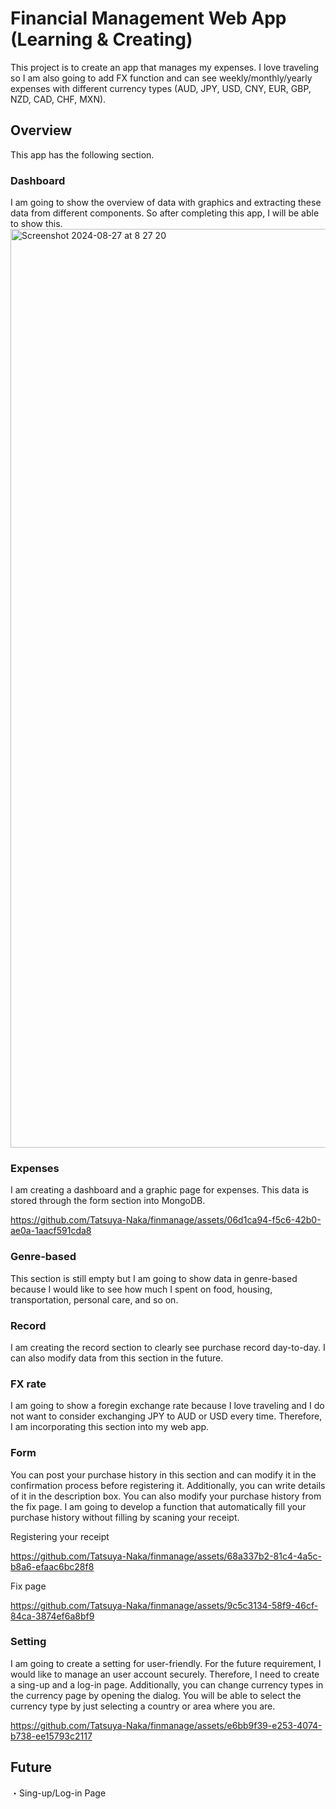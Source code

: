 # Financial Management Web App (Learning & Creating)

This project is to create an app that manages my expenses. I love traveling so I am also going to add FX function and can see weekly/monthly/yearly expenses with different currency types (AUD, JPY, USD, CNY, EUR, GBP, NZD, CAD, CHF, MXN). 

## Overview

This app has the following section.

### Dashboard

I am going to show the overview of data with graphics and extracting these data from different components. So after completing this app, I will be able to show this.
<img width="1470" alt="Screenshot 2024-08-27 at 8 27 20" src="https://github.com/user-attachments/assets/fbfb3c36-ff55-4f5c-8142-092b30f0a168">

### Expenses

I am creating a dashboard and a graphic page for expenses. This data is stored through the form section into MongoDB.
  
https://github.com/Tatsuya-Naka/finmanage/assets/06d1ca94-f5c6-42b0-ae0a-1aacf591cda8


### Genre-based

This section is still empty but I am going to show data in genre-based because I would like to see how much I spent on food, housing, transportation, personal care, and so on.

### Record

I am creating the record section to clearly see purchase record day-to-day. I can also modify data from this section in the future.

### FX rate

I am going to show a foregin exchange rate because I love traveling and I do not want to consider exchanging JPY to AUD or USD every time. Therefore, I am incorporating this section into my web app.

### Form

You can post your purchase history in this section and can modify it in the confirmation process before registering it. Additionally, you can write details of it in the description box. You can also modify your purchase history from the fix page. I am going to develop a function that automatically fill your purchase history without filling by scaning your receipt.

Registering your receipt

https://github.com/Tatsuya-Naka/finmanage/assets/68a337b2-81c4-4a5c-b8a6-efaac6bc28f8

Fix page

https://github.com/Tatsuya-Naka/finmanage/assets/9c5c3134-58f9-46cf-84ca-3874ef6a8bf9

### Setting

I am going to create a setting for user-friendly. For the future requirement, I would like to manage an user account securely. Therefore, I need to create a sing-up and a log-in page.
Additionally, you can change currency types in the currency page by opening the dialog. You will be able to select the currency type by just selecting a country or area where you are. 

https://github.com/Tatsuya-Naka/finmanage/assets/e6bb9f39-e253-4074-b738-ee15793c2117

## Future
・Sing-up/Log-in Page


